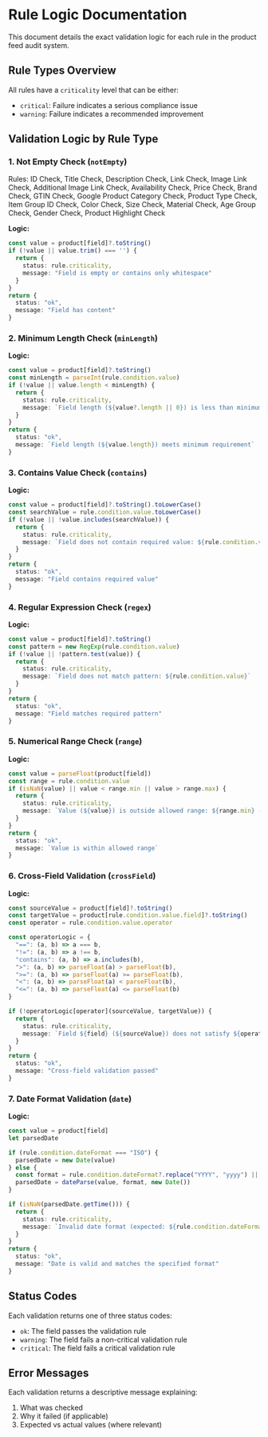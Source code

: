 
# Rule Logic Documentation

This document details the exact validation logic for each rule in the product feed audit system.

## Rule Types Overview

All rules have a `criticality` level that can be either:
- `critical`: Failure indicates a serious compliance issue
- `warning`: Failure indicates a recommended improvement

## Validation Logic by Rule Type

### 1. Not Empty Check (`notEmpty`)
Rules: ID Check, Title Check, Description Check, Link Check, Image Link Check, Additional Image Link Check, Availability Check, Price Check, Brand Check, GTIN Check, Google Product Category Check, Product Type Check, Item Group ID Check, Color Check, Size Check, Material Check, Age Group Check, Gender Check, Product Highlight Check

**Logic:**
```typescript
const value = product[field]?.toString()
if (!value || value.trim() === '') {
  return {
    status: rule.criticality,
    message: "Field is empty or contains only whitespace"
  }
}
return {
  status: "ok",
  message: "Field has content"
}
```

### 2. Minimum Length Check (`minLength`)
**Logic:**
```typescript
const value = product[field]?.toString()
const minLength = parseInt(rule.condition.value)
if (!value || value.length < minLength) {
  return {
    status: rule.criticality,
    message: `Field length (${value?.length || 0}) is less than minimum required (${minLength})`
  }
}
return {
  status: "ok",
  message: `Field length (${value.length}) meets minimum requirement`
}
```

### 3. Contains Value Check (`contains`)
**Logic:**
```typescript
const value = product[field]?.toString().toLowerCase()
const searchValue = rule.condition.value.toLowerCase()
if (!value || !value.includes(searchValue)) {
  return {
    status: rule.criticality,
    message: `Field does not contain required value: ${rule.condition.value}`
  }
}
return {
  status: "ok",
  message: "Field contains required value"
}
```

### 4. Regular Expression Check (`regex`)
**Logic:**
```typescript
const value = product[field]?.toString()
const pattern = new RegExp(rule.condition.value)
if (!value || !pattern.test(value)) {
  return {
    status: rule.criticality,
    message: `Field does not match pattern: ${rule.condition.value}`
  }
}
return {
  status: "ok",
  message: "Field matches required pattern"
}
```

### 5. Numerical Range Check (`range`)
**Logic:**
```typescript
const value = parseFloat(product[field])
const range = rule.condition.value
if (isNaN(value) || value < range.min || value > range.max) {
  return {
    status: rule.criticality,
    message: `Value (${value}) is outside allowed range: ${range.min} - ${range.max}`
  }
}
return {
  status: "ok",
  message: `Value is within allowed range`
}
```

### 6. Cross-Field Validation (`crossField`)
**Logic:**
```typescript
const sourceValue = product[field]?.toString()
const targetValue = product[rule.condition.value.field]?.toString()
const operator = rule.condition.value.operator

const operatorLogic = {
  "==": (a, b) => a === b,
  "!=": (a, b) => a !== b,
  "contains": (a, b) => a.includes(b),
  ">": (a, b) => parseFloat(a) > parseFloat(b),
  ">=": (a, b) => parseFloat(a) >= parseFloat(b),
  "<": (a, b) => parseFloat(a) < parseFloat(b),
  "<=": (a, b) => parseFloat(a) <= parseFloat(b)
}

if (!operatorLogic[operator](sourceValue, targetValue)) {
  return {
    status: rule.criticality,
    message: `Field ${field} (${sourceValue}) does not satisfy ${operator} condition with ${rule.condition.value.field} (${targetValue})`
  }
}
return {
  status: "ok",
  message: "Cross-field validation passed"
}
```

### 7. Date Format Validation (`date`)
**Logic:**
```typescript
const value = product[field]
let parsedDate

if (rule.condition.dateFormat === "ISO") {
  parsedDate = new Date(value)
} else {
  const format = rule.condition.dateFormat?.replace("YYYY", "yyyy") || "yyyy-MM-dd"
  parsedDate = dateParse(value, format, new Date())
}

if (isNaN(parsedDate.getTime())) {
  return {
    status: rule.criticality,
    message: `Invalid date format (expected: ${rule.condition.dateFormat || "yyyy-MM-dd"})`
  }
}
return {
  status: "ok",
  message: "Date is valid and matches the specified format"
}
```

## Status Codes

Each validation returns one of three status codes:
- `ok`: The field passes the validation rule
- `warning`: The field fails a non-critical validation rule
- `critical`: The field fails a critical validation rule

## Error Messages
Each validation returns a descriptive message explaining:
1. What was checked
2. Why it failed (if applicable)
3. Expected vs actual values (where relevant)
